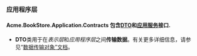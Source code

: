 ### 应用程序层

#### 		Acme.BookStore.Application.Contracts  包含[DTO](https://docs.abp.io/zh-Hans/abp/latest/Data-Transfer-Objects)和[应用服务](https://docs.abp.io/zh-Hans/abp/latest/Application-Services)接口.

- **DTO**类用于在*表示层*和*应用程序层*之间**传输数据**。有关更多详细信息，请参见“[数据传输对象”文档](https://docs.abp.io/en/abp/latest/Data-Transfer-Objects)。

  